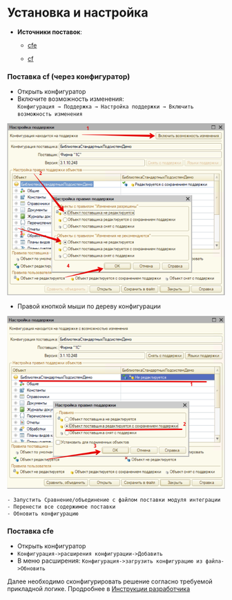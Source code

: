 # Установка и настройка

- **Источники поставок**:

  	- [cfe](../../files/RDVMI.cfe)
  	
  	- [cf](../../files/RDVMI.cf)
  
### Поставка cf (через конфигуратор)
- Открыть конфигуратор
- Включите возможность изменения:  
   `Конфигурация → Поддержка → Настройка поддержки → Включить возможность изменения`

![Описание изображения](../images/Pasted-image-20250818100643.png)

- Правой кнопкой мыши по дереву конфигурации

![Описание изображения](../images/Pasted-image-20250818100946.png)

	- Запустить Сравнение/объединение с файлом поставки модуля интеграции
	- Перенести все содержимое поставки
	- Обновить конфигурацию
	
### Поставка cfe
- Открыть конфигуратор
- `Конфигурация->расширения конфигурации->Добавить`
- В меню расширения: `Конфигурация->загрузить конфигурацию из файла->Обновить`

Далее необходимо сконфигурировать решение согласно требуемой прикладной логике. Продробнее в [Инструкции разработчика](../developer_instruction/2%20demo.md)